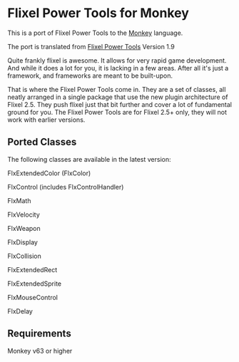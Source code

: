 Flixel Power Tools for Monkey
=================

This is a port of Flixel Power Tools to the [Monkey](http://www.monkeycoder.co.nz/) language.

The port is translated from [Flixel Power Tools](http://www.photonstorm.com/flixel-power-tools) Version 1.9 

Quite frankly flixel is awesome. It allows for very rapid game development. And while it does a lot for you, it is lacking in a few  areas. After all it's just a framework, and frameworks are meant to be built-upon.

That is where the Flixel Power Tools come in. They are a set of classes, all neatly arranged in a single package that use the new plugin architecture of Flixel 2.5. They push flixel just that bit further and cover a lot of fundamental ground for you. The Flixel Power Tools are for Flixel 2.5+ only, they will not work with earlier versions.

Ported Classes
------------
The following classes are available in the latest version:

FlxExtendedColor (FlxColor)

FlxControl (includes FlxControlHandler)

FlxMath

FlxVelocity

FlxWeapon

FlxDisplay

FlxCollision

FlxExtendedRect

FlxExtendedSprite

FlxMouseControl

FlxDelay

Requirements
------------

Monkey v63 or higher

